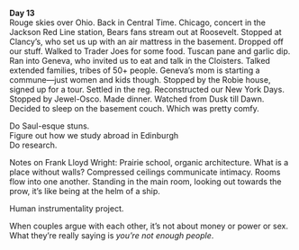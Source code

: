 **Day 13**  
Rouge skies over Ohio. Back in Central Time. Chicago, concert in the Jackson Red Line station, Bears fans stream out at Roosevelt. Stopped at Clancy’s, who set us up with an air mattress in the basement. Dropped off our stuff. Walked to Trader Joes for some food. Tuscan pane and garlic dip. Ran into Geneva, who invited us to eat and talk in the Cloisters. Talked extended families, tribes of 50+ people. Geneva’s mom is starting a commune—just women and kids though. Stopped by the Robie house, signed up for a tour. Settled in the reg. Reconstructed our New York Days. Stopped by Jewel-Osco. Made dinner. Watched from Dusk till Dawn. Decided to sleep on the basement couch. Which was pretty comfy. 

Do Saul-esque stuns.   
Figure out how we study abroad in Edinburgh  
Do research. 

Notes on Frank Lloyd Wright: Prairie school, organic architecture. What is a place without walls? Compressed ceilings communicate intimacy. Rooms flow into one another. Standing in the main room, looking out towards the prow, it’s like being at the helm of a ship. 

Human instrumentality project.

When couples argue with each other, it’s not about money or power or sex. What they’re really saying is *you’re not enough people*.